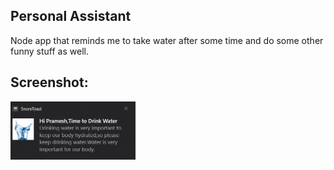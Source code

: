 ## Personal Assistant

Node app that reminds me to take water after some time and do some other funny stuff as well.

## Screenshot:
<img src="./images/Screenshots/Capture.png" width="200">